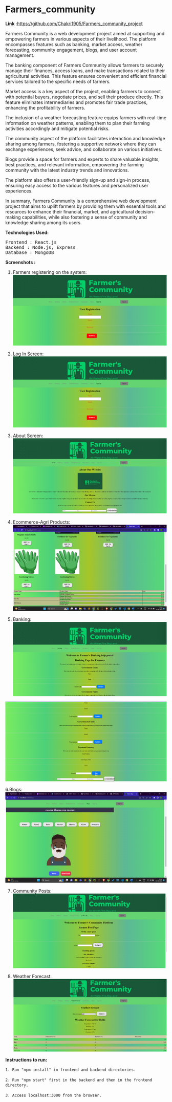 # Farmers_community
<b>Link</b> :https://github.com/Chakri1905/Farmers_community_project

Farmers Community is a web development project aimed at supporting and empowering farmers in various aspects of their livelihood. The platform encompasses features such as banking, market access, weather forecasting, community engagement, blogs, and user account management.

The banking component of Farmers Community allows farmers to securely manage their finances, access loans, and make transactions related to their agricultural activities. This feature ensures convenient and efficient financial services tailored to the specific needs of farmers.

Market access is a key aspect of the project, enabling farmers to connect with potential buyers, negotiate prices, and sell their produce directly. This feature eliminates intermediaries and promotes fair trade practices, enhancing the profitability of farmers.

The inclusion of a weather forecasting feature equips farmers with real-time information on weather patterns, enabling them to plan their farming activities accordingly and mitigate potential risks.

The community aspect of the platform facilitates interaction and knowledge sharing among farmers, fostering a supportive network where they can exchange experiences, seek advice, and collaborate on various initiatives.

Blogs provide a space for farmers and experts to share valuable insights, best practices, and relevant information, empowering the farming community with the latest industry trends and innovations.

The platform also offers a user-friendly sign-up and sign-in process, ensuring easy access to the various features and personalized user experiences.

In summary, Farmers Community is a comprehensive web development project that aims to uplift farmers by providing them with essential tools and resources to enhance their financial, market, and agricultural decision-making capabilities, while also fostering a sense of community and knowledge sharing among its users.

<b>Technologies Used:</b>
<pre>
Frontend : React.js
Backend : Node.js, Express
Database : MongoDB
</pre>

<b>Screenshots :</b>
1. Farmers registering on the system:
![alt text](https://github.com/Chakri1905/Farmers_community_project/blob/master/screenshots/user.png)

2. Log In Screen:
![alt text](https://github.com/Chakri1905/Farmers_community_project/blob/master/screenshots/user.png)

3. About Screen:
![alt text](https://github.com/Chakri1905/Farmers_community_project/blob/master/screenshots/about.png)


4. Ecommerce-Agri Products:
![alt text](https://github.com/Chakri1905/Farmers_community_project/blob/master/screenshots/agri_products.png)

5. Banking:
![alt text](https://github.com/Chakri1905/Farmers_community_project/blob/master/screenshots/banking1.png)


![alt text](https://github.com/Chakri1905/Farmers_community_project/blob/master/screenshots/banking2.png)

6.Blogs:
![alt text](https://github.com/Chakri1905/Farmers_community_project/blob/master/screenshots/blogs.png)

7. Community Posts:
![alt text](https://github.com/Chakri1905/Farmers_community_project/blob/master/screenshots/communityposts.png)

8. Weather Forecast:
![alt text](https://github.com/Chakri1905/Farmers_community_project/blob/master/screenshots/weather_forecast.png)

<b>Instructions to run:</b>

    1. Run "npm install" in frontend and backend directories.
    
    2. Run "npm start" first in the backend and then in the frontend directory.
    
    3. Access localhost:3000 from the browser.
